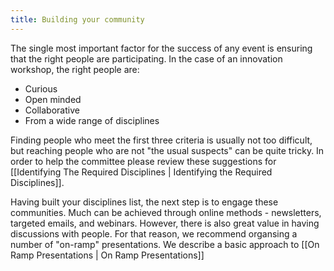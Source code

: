 ```yaml
---
title: Building your community
---
```


The single most important factor for the success of any event is ensuring that the right people are participating.  In the case of an innovation workshop, the right people are:
* Curious
* Open minded
* Collaborative
* From a wide range of disciplines

Finding people who meet the first three criteria is usually not too difficult, but reaching people who are not "the usual suspects" can be quite tricky. In order to help the committee please review these suggestions for [[Identifying The Required Disciplines | Identifying the Required Disciplines]].

Having built your disciplines list, the next step is to engage these communities. Much can be achieved through online methods - newsletters, targeted emails, and webinars. However, there is also great value in having discussions with people. For that reason, we recommend organsing a number of "on-ramp" presentations. We describe a basic approach to [[On Ramp Presentations | On Ramp Presentations]]